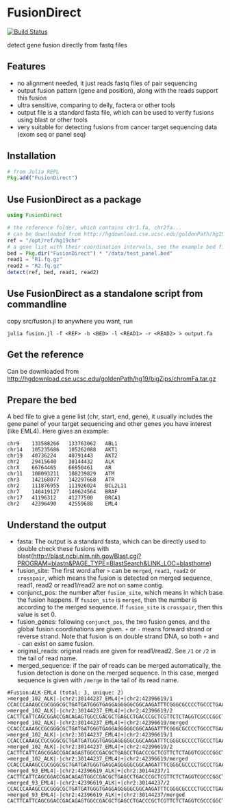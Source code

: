 # FusionDirect

[![Build Status](https://travis-ci.org/OpenGene/FusionDirect.jl.svg?branch=master)](https://travis-ci.org/OpenGene/FusionDirect.jl)

detect gene fusion directly from fastq files

## Features
* no alignment needed, it just reads fastq files of pair sequencing
* output fusion pattern (gene and position), along with the reads support this fusion
* ultra sensitive, comparing to delly, factera or other tools
* output file is a standard fasta file, which can be used to verify fusions using blast or other tools
* very suitable for detecting fusions from cancer target sequencing data (exom seq or panel seq)

## Installation
```julia
# from Julia REPL
Pkg.add("FusionDirect")
```

## Use FusionDirect as a package
```julia
using FusionDirect

# the reference folder, which contains chr1.fa, chr2fa...
# can be downloaded from http://hgdownload.cse.ucsc.edu/goldenPath/hg19/bigZips/chromFa.tar.gz
ref = "/opt/ref/hg19chr"
# a gene list with their coordination intervals, see the example bed files in data folder
bed = Pkg.dir("FusionDirect") * "/data/test_panel.bed"
read1 = "R1.fq.gz"
read2 = "R2.fq.gz"
detect(ref, bed, read1, read2)
```

## Use FusionDirect as a standalone script from commandline
copy src/fusion.jl to anywhere you want, run
```shell
julia fusion.jl -f <REF> -b <BED> -l <READ1> -r <READ2> > output.fa
```

## Get the reference
Can be downloaded from http://hgdownload.cse.ucsc.edu/goldenPath/hg19/bigZips/chromFa.tar.gz

## Prepare the bed
A bed file to give a gene list (chr, start, end, gene), it usually includes the gene panel of your target sequencing and other genes you have interest (like EML4). Here gives an example:
```
chr9    133588266   133763062   ABL1
chr14   105235686   105262088   AKT1
chr19   40736224    40791443    AKT2
chr2    29415640    30144432    ALK
chrX    66764465    66950461    AR
chr11   108093211   108239829   ATM
chr3    142168077   142297668   ATR
chr2    111876955   111926024   BCL2L11
chr7    140419127   140624564   BRAF
chr17   41196312    41277500    BRCA1
chr2    42396490    42559688    EML4
```

## Understand the output
* fasta: The output is a standard fasta, which can be directly used to double check these fusions with blast(http://blast.ncbi.nlm.nih.gov/Blast.cgi?PROGRAM=blastn&PAGE_TYPE=BlastSearch&LINK_LOC=blasthome)
* fusion_site: The first word after `>` can be `merged`, `read1`, `read2` or `crosspair`, which means the fusion is detected on merged sequence, read1, read2 or read1/read2 are not on same contig.
* conjunct_pos: the number after `fusion_site`, which means in which base the fusion happens. If `fusion_site` is `merged`, then the number is according to the merged sequence. If `fusion_site` is `crosspair`, then this value is set 0.
* fusion_genes: following `conjunct_pos`, the two fusion genes, and the global fusion coordinations are given. `+` or `-` means forward strand or reverse strand. Note that fusion is on double strand DNA, so both `+` and `-` can exist on same fusion.
* original_reads: original reads are given for read1/read2. See `/1` or `/2` in the tail of read name.
* merged_sequence: if the pair of reads can be merged automatically, the fusion detection is done on the merged sequence. In this case, merged sequence is given with `/merge` in the tail of its read name.
```
#Fusion:ALK-EML4 (total: 3, unique: 2)
>merged_102_ALK|-|chr2:30144237_EML4|+|chr2:42396619/1
CCACCCAAAGCCGCGGGCGCTGATGATGGGTGAGGAGGGGGCGGCAAGATTTCGGGCGCCCCTGCCCTGAACGCCCTCAGCTGCTGCCGCCGGGGCCGCTCCGGAGGCGGGAGCCGGTAGCCGAGCCGGGCGACCTAGAGAACGAGCG
>merged_102_ALK|-|chr2:30144237_EML4|+|chr2:42396619/2
CACTTCATTCAGCGGACCGACAGAGTGGCCGACGCTGAGCCTGACCCGCTCGTTCTCTAGGTCGCCCGGCTCGGCTACCGGCTCCCGCCTCCGGAGCGGCCCCGGCGGCAGCAGCTGAGGGCGTTCAGGGCAGGGGCGCCCGAAATC
>merged_102_ALK|-|chr2:30144237_EML4|+|chr2:42396619/merged
CCACCCAAAGCCGCGGGCGCTGATGATGGGTGAGGAGGGGGCGGCAAGATTTCGGGCGCCCCTGCCCTGAACGCCCTCAGCTGCTGCCGCCGGGGCCGCTCCGGAGGCGGGAGCCGGTAGCCGAGCCGGGCGACCTAGAGAACGAGCGGGTCAGGCTCAGCGTCGGCCACTCTGTCGGTCCGCTGAATGAAGTG
>merged_102_ALK|-|chr2:30144237_EML4|+|chr2:42396619/1
CCACCCAAAGCCGCGGGCGCTGATGATGGGTGAGGAGGGGGCGGCAAGATTTCGGGCGCCCCTGCCCTGAACGCCCTCAGCTGCTGCCGCCGGGGCCGCTCCGGAGGCGGGAGCCGGTAGCCGAGCCGGGCGACCTAGAGAACGAGCG
>merged_102_ALK|-|chr2:30144237_EML4|+|chr2:42396619/2
CACTTCATTCAGCGGACCGACAGAGTGGCCGACGCTGAGCCTGACCCGCTCGTTCTCTAGGTCGCCCGGCTCGGCTACCGGCTCCCGCCTCCGGAGCGGCCCCGGCGGCAGCAGCTGAGGGCGTTCAGGGCAGGGGCGCCCGAAATC
>merged_102_ALK|-|chr2:30144237_EML4|+|chr2:42396619/merged
CCACCCAAAGCCGCGGGCGCTGATGATGGGTGAGGAGGGGGCGGCAAGATTTCGGGCGCCCCTGCCCTGAACGCCCTCAGCTGCTGCCGCCGGGGCCGCTCCGGAGGCGGGAGCCGGTAGCCGAGCCGGGCGACCTAGAGAACGAGCGGGTCAGGCTCAGCGTCGGCCACTCTGTCGGTCCGCTGAATGAAGTG
>merged_93_EML4|-|chr2:42396619_ALK|+|chr2:30144237/1
CACTTCATTCAGCGGACCGACAGAGTGGCCGACGCTGAGCCTGACCCGCTCGTTCTCTAGGTCGCCCGGCTCGGCTACCGGCTCCCGCCTCCGGAGCGGCCCCGGCGGCAGCAGCTGAGGGCGTTCAGGGCAGGGGCGCCCGAAATC
>merged_93_EML4|-|chr2:42396619_ALK|+|chr2:30144237/2
CCACCCAAAGCCGCGGGCGCTGATGATGGGTGAGGAGGGGGCGGCAAGATTTCGGGCGCCCCTGCCCTGAACGCCCTCAGCTGCTGCCGCCGGGGCCGCTCCGGAGGCGGGAGCCGGTAGCCGAGCCGGGCGACCTAGAGAACGAGCG
>merged_93_EML4|-|chr2:42396619_ALK|+|chr2:30144237/merged
CACTTCATTCAGCGGACCGACAGAGTGGCCGACGCTGAGCCTGACCCGCTCGTTCTCTAGGTCGCCCGGCTCGGCTACCGGCTCCCGCCTCCGGAGCGGCCCCGGCGGCAGCAGCTGAGGGCGTTCAGGGCAGGGGCGCCCGAAATCTTGCCGCCCCCTCCTCACCCATCATCAGCGCCCGCGGCTTTGGGTGG
```
